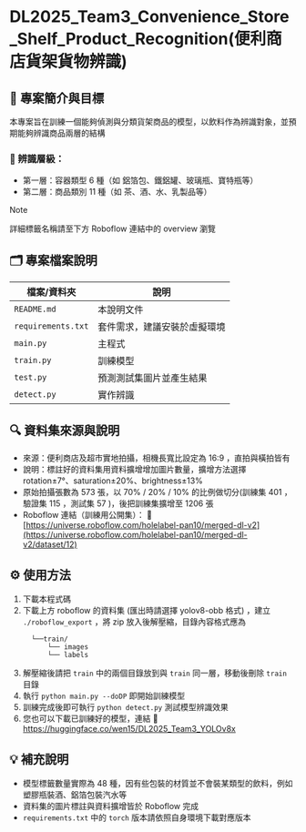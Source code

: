 # DL2025_Team3_Convenience_Store_Shelf_Product_Recognition(便利商店貨架貨物辨識)
## 📌 專案簡介與目標
本專案旨在訓練一個能夠偵測與分類貨架商品的模型，以飲料作為辨識對象，並預期能夠辨識商品兩層的結構

### 🎯 辨識層級：
- 第一層：容器類型 6 種（如 鋁箔包、鐵鋁罐、玻璃瓶、寶特瓶等）
- 第二層：商品類別 11 種（如 茶、酒、水、乳製品等）
> [!NOTE]
> 詳細標籤名稱請至下方 Roboflow 連結中的 overview 瀏覽

## 🗂️ 專案檔案說明

| 檔案/資料夾         | 說明 |
|---------------------|------|
| `README.md`         | 本說明文件 |
| `requirements.txt`  | 套件需求，建議安裝於虛擬環境 |
| `main.py`           | 主程式 |
| `train.py`         | 訓練模型 |
| `test.py`          | 預測測試集圖片並產生結果 |
| `detect.py`        | 實作辨識 |

## 🔍 資料集來源與說明
- 來源：便利商店及超市實地拍攝，相機長寬比設定為 16:9 ，直拍與橫拍皆有
- 說明：標註好的資料集用資料擴增增加圖片數量，擴增方法選擇 rotation±7°、saturation±20%、brightness±13%
- 原始拍攝張數為 573 張，以 70% / 20% / 10% 的比例做切分(訓練集 401 ，驗證集 115 ，測試集 57 )，後把訓練集擴增至 1206 張
- Roboflow 連結（訓練用公開集）：
🔗 [https://universe.roboflow.com/holelabel-pan10/merged-dl-v2](https://universe.roboflow.com/holelabel-pan10/merged-dl-v2/dataset/12)

## ⚙️ 使用方法
1. 下載本程式碼
2. 下載上方 roboflow 的資料集 (匯出時請選擇 yolov8-obb 格式) ，建立 `./roboflow_export` ，將 zip 放入後解壓縮，目錄內容格式應為
    ```
      └──train/
          └── images
          └── labels
      ```
3. 解壓縮後請把 `train` 中的兩個目錄放到與 `train` 同一層，移動後刪除 `train` 目錄
4. 執行 `python main.py --doDP` 即開始訓練模型
5. 訓練完成後即可執行 `python detect.py` 測試模型辨識效果
6. 您也可以下載已訓練好的模型，連結 🔗 https://huggingface.co/wen15/DL2025_Team3_YOLOv8x

## 💡 補充說明
- 模型標籤數量實際為 48 種，因有些包裝的材質並不會裝某類型的飲料，例如塑膠瓶裝酒、鋁箔包裝汽水等
- 資料集的圖片標註與資料擴增皆於 Roboflow 完成
- `requirements.txt` 中的 `torch` 版本請依照自身環境下載對應版本
